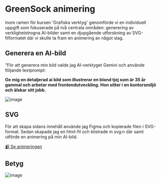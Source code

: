 # GreenSock animering
Inom ramen för kursen 'Grafiska verktyg' genomförde vi en individuell uppgift som fokuserade på två centrala områden: generering av verklighetstrogna AI-bilder samt en djupgående utforskning av SVG-filformatet där vi skulle ta fram en animering av något slag.

## Generera en AI-bild
"För att generera min bild valde jag AI-verktyget Gemini och använde följande textprompt:

**Ge mig en detaljerad ai bild som illustrerar en blond tjej som är 35 år gammal och arbetar med frontendutveckling. Hon sitter i en kontorsmiljö och älskar sitt jobb.**

![image](https://github.com/angien90/GreenSock-animering/blob/main/AI%20genererad%20bild.png)

## SVG
För att skapa sidans innehåll använde jag Figma och kopierade filen i SVG-format. Sedan skapade jag en html-fil och klistrade in svg:n där samt utförde en animering på min AI-bild.

[📹 Se animeringen](Animering.mp4)


## Betyg 
![image](https://github.com/user-attachments/assets/04770fbc-54d7-46f1-b89b-1390bec6ff30)
